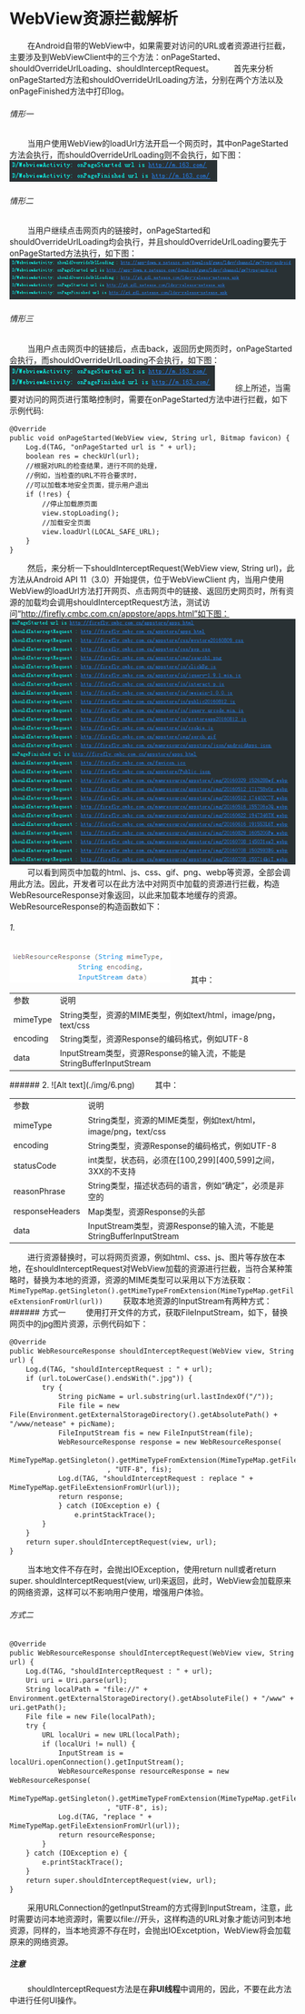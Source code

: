 # WebView资源拦截解析
&nbsp;&nbsp;&nbsp;&nbsp;&nbsp;&nbsp;&nbsp;&nbsp;在Android自带的WebView中，如果需要对访问的URL或者资源进行拦截，主要涉及到WebViewClient中的三个方法：onPageStarted、shouldOverrideUrlLoading、shouldInterceptRequest。
&nbsp;&nbsp;&nbsp;&nbsp;&nbsp;&nbsp;&nbsp;&nbsp;首先来分析onPageStarted方法和shouldOverrideUrlLoading方法，分别在两个方法以及onPageFinished方法中打印log。
###### 情形一
&nbsp;&nbsp;&nbsp;&nbsp;&nbsp;&nbsp;&nbsp;&nbsp;当用户使用WebView的loadUrl方法开启一个网页时，其中onPageStarted方法会执行，而shouldOverrideUrlLoading则不会执行，如下图：
![Alt text](./img/1.png)
###### 情形二
&nbsp;&nbsp;&nbsp;&nbsp;&nbsp;&nbsp;&nbsp;&nbsp;当用户继续点击网页内的链接时，onPageStarted和shouldOverrideUrlLoading均会执行，并且shouldOverrideUrlLoading要先于onPageStarted方法执行，如下图：
![Alt text](./img/2.png)
###### 情形三
&nbsp;&nbsp;&nbsp;&nbsp;&nbsp;&nbsp;&nbsp;&nbsp;当用户点击网页中的链接后，点击back，返回历史网页时，onPageStarted会执行，而shouldOverrideUrlLoading不会执行，如下图：
![Alt text](./img/3.png)
&nbsp;&nbsp;&nbsp;&nbsp;&nbsp;&nbsp;&nbsp;&nbsp;综上所述，当需要对访问的网页进行策略控制时，需要在onPageStarted方法中进行拦截，如下示例代码:

    @Override
    public void onPageStarted(WebView view, String url, Bitmap favicon) {  
        Log.d(TAG, "onPageStarted url is " + url);
        boolean res = checkUrl(url);
        //根据对URL的检查结果，进行不同的处理，
        //例如，当检查的URL不符合要求时，
        //可以加载本地安全页面，提示用户退出
        if (!res) {
            //停止加载原页面
            view.stopLoading();
            //加载安全页面
            view.loadUrl(LOCAL_SAFE_URL);
        }
    }                                                                      
&nbsp;&nbsp;&nbsp;&nbsp;&nbsp;&nbsp;&nbsp;&nbsp;然后，来分析一下shouldInterceptRequest(WebView view, String url)，此方法从Android API 11（3.0）开始提供，位于WebViewClient 内，当用户使用WebView的loadUrl方法打开网页、点击网页中的链接、返回历史网页时，所有资源的加载均会调用shouldInterceptRequest方法，测试访问“http://firefly.cmbc.com.cn/appstore/apps.html”如下图：
![Alt text](./img/4.png)
&nbsp;&nbsp;&nbsp;&nbsp;&nbsp;&nbsp;&nbsp;&nbsp;可以看到网页中加载的html、js、css、gif、png、webp等资源，全部会调用此方法。因此，开发者可以在此方法中对网页中加载的资源进行拦截，构造WebResourceResponse对象返回，以此来加载本地缓存的资源。WebResourceResponse的构造函数如下：
###### 1.
![Alt text](./img/5.png)
&nbsp;&nbsp;&nbsp;&nbsp;&nbsp;&nbsp;&nbsp;&nbsp;其中：

<table>
    <tr>
        <td>参数</td>
        <td>说明</td>
    </tr>
    <tr>
        <td>mimeType</td>
        <td>String类型，资源的MIME类型，例如text/html，image/png，text/css</td>
    </tr>
    <tr>
        <td>encoding</td>
        <td>String类型，资源Response的编码格式，例如UTF-8</td>
    </tr>
    <tr>
        <td>data</td>
        <td>InputStream类型，资源Response的输入流，不能是StringBufferInputStream</td>
    </tr>
</table>
###### 2.
![Alt text](./img/6.png)
&nbsp;&nbsp;&nbsp;&nbsp;&nbsp;&nbsp;&nbsp;&nbsp;其中：

<table>
    <tr>
        <td>参数</td>
        <td>说明</td>
    </tr>
    <tr>
        <td>mimeType</td>
        <td>String类型，资源的MIME类型，例如text/html，image/png，text/css</td>
    </tr>
    <tr>
        <td>encoding</td>
        <td>String类型，资源Response的编码格式，例如UTF-8</td>
    </tr>
      <tr>
        <td>statusCode</td>
        <td>int类型，状态码，必须在[100,299][400,599]之间，3XX的不支持</td>
    </tr>
      <tr>
        <td>reasonPhrase</td>
        <td>String类型，描述状态码的语言，例如“确定”，必须是非空的</td>
    </tr>
      <tr>
        <td>responseHeaders</td>
        <td>Map类型，资源Response的头部</td>
    </tr>
    <tr>
        <td>data</td>
        <td>InputStream类型，资源Response的输入流，不能是StringBufferInputStream</td>
    </tr>
</table>
&nbsp;&nbsp;&nbsp;&nbsp;&nbsp;&nbsp;&nbsp;&nbsp;进行资源替换时，可以将网页资源，例如html、css、js、图片等存放在本地，在shouldInterceptRequest对WebView加载的资源进行拦截，当符合某种策略时，替换为本地的资源，资源的MIME类型可以采用以下方法获取：
<code>MimeTypeMap.getSingleton().getMimeTypeFromExtension(MimeTypeMap.getFileExtensionFromUrl(url))</code>
&nbsp;&nbsp;&nbsp;&nbsp;&nbsp;&nbsp;&nbsp;&nbsp;获取本地资源的InputStream有两种方式：
###### 方式一
&nbsp;&nbsp;&nbsp;&nbsp;&nbsp;&nbsp;&nbsp;&nbsp;使用打开文件的方式，获取FileInputStream，如下，替换网页中的jpg图片资源，示例代码如下：
    
    @Override
    public WebResourceResponse shouldInterceptRequest(WebView view, String url) {
        Log.d(TAG, "shouldInterceptRequest : " + url);
        if (url.toLowerCase().endsWith(".jpg")) {
            try {
                String picName = url.substring(url.lastIndexOf("/"));
                File file = new File(Environment.getExternalStorageDirectory().getAbsolutePath() + "/www/netease" + picName);
                FileInputStream fis = new FileInputStream(file);
                WebResourceResponse response = new WebResourceResponse(
                    MimeTypeMap.getSingleton().getMimeTypeFromExtension(MimeTypeMap.getFileExtensionFromUrl(url))
                            , "UTF-8", fis);
                Log.d(TAG, "shouldInterceptRequest : replace " + MimeTypeMap.getFileExtensionFromUrl(url));
                return response;
                } catch (IOException e) {
                    e.printStackTrace();
            }
        }
        return super.shouldInterceptRequest(view, url);
    }
&nbsp;&nbsp;&nbsp;&nbsp;&nbsp;&nbsp;&nbsp;&nbsp;当本地文件不存在时，会抛出IOException，使用return null或者return super. shouldInterceptRequest(view, url)来返回，此时，WebView会加载原来的网络资源，这样可以不影响用户使用，增强用户体验。
###### 方式二
    @Override
    public WebResourceResponse shouldInterceptRequest(WebView view, String url) {
        Log.d(TAG, "shouldInterceptRequest : " + url);
        Uri uri = Uri.parse(url);
        String localPath = "file://" + Environment.getExternalStorageDirectory().getAbsoluteFile() + "/www" + uri.getPath();
        File file = new File(localPath);
        try {
            URL localUri = new URL(localPath);
            if (localUri != null) {
                InputStream is = localUri.openConnection().getInputStream();
                WebResourceResponse resourceResponse = new WebResourceResponse(
                            MimeTypeMap.getSingleton().getMimeTypeFromExtension(MimeTypeMap.getFileExtensionFromUrl(url))
                            , "UTF-8", is);
                Log.d(TAG, "replace " + MimeTypeMap.getFileExtensionFromUrl(url));
                return resourceResponse;
            }
        } catch (IOException e) {
            e.printStackTrace();
        }
        return super.shouldInterceptRequest(view, url);
    }

&nbsp;&nbsp;&nbsp;&nbsp;&nbsp;&nbsp;&nbsp;&nbsp;采用URLConnection的getInputStream的方式得到InputStream，注意，此时需要访问本地资源时，需要以file://开头，这样构造的URL对象才能访问到本地资源，同样的，当本地资源不存在时，会抛出IOExcetption，WebView将会加载原来的网络资源。
##### *注意*
&nbsp;&nbsp;&nbsp;&nbsp;&nbsp;&nbsp;&nbsp;&nbsp;shouldInterceptRequest方法是在**非UI线程**中调用的，因此，不要在此方法中进行任何UI操作。